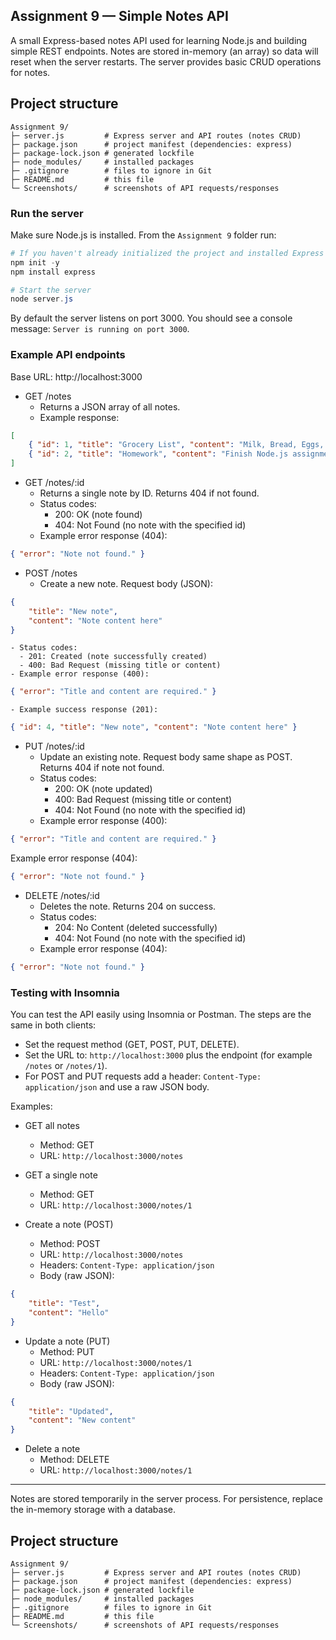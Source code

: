 ## Assignment 9 — Simple Notes API

A small Express-based notes API used for learning Node.js and building simple REST endpoints. Notes are stored in-memory (an array) so data will reset when the server restarts. The server provides basic CRUD operations for notes.

## Project structure

```
Assignment 9/
├─ server.js         # Express server and API routes (notes CRUD)
├─ package.json      # project manifest (dependencies: express)
├─ package-lock.json # generated lockfile
├─ node_modules/     # installed packages
├─ .gitignore        # files to ignore in Git
├─ README.md         # this file
└─ Screenshots/      # screenshots of API requests/responses
```

### Run the server

Make sure Node.js is installed. From the `Assignment 9` folder run:

```powershell
# If you haven't already initialized the project and installed Express
npm init -y
npm install express

# Start the server
node server.js
```

By default the server listens on port 3000. You should see a console message: `Server is running on port 3000`.

### Example API endpoints

Base URL: http://localhost:3000

- GET /notes
	- Returns a JSON array of all notes.
	- Example response:

```json
[
	{ "id": 1, "title": "Grocery List", "content": "Milk, Bread, Eggs, Butter" },
	{ "id": 2, "title": "Homework", "content": "Finish Node.js assignment" }
]
```

- GET /notes/:id
	- Returns a single note by ID. Returns 404 if not found.
	- Status codes:
	  - 200: OK (note found)
	  - 404: Not Found (no note with the specified id)
	- Example error response (404):

```json
{ "error": "Note not found." }
```

- POST /notes
	- Create a new note. Request body (JSON):

```json
{
	"title": "New note",
	"content": "Note content here"
}
```

	- Status codes:
	  - 201: Created (note successfully created)
	  - 400: Bad Request (missing title or content)
	- Example error response (400):

```json
{ "error": "Title and content are required." }
```

	- Example success response (201):

```json
{ "id": 4, "title": "New note", "content": "Note content here" }
```

- PUT /notes/:id
	- Update an existing note. Request body same shape as POST. Returns 404 if note not found.
	- Status codes:
	  - 200: OK (note updated)
	  - 400: Bad Request (missing title or content)
	  - 404: Not Found (no note with the specified id)
	- Example error response (400):

```json
{ "error": "Title and content are required." }
```

Example error response (404):

```json
{ "error": "Note not found." }
```

- DELETE /notes/:id
	- Deletes the note. Returns 204 on success.
	- Status codes:
	  - 204: No Content (deleted successfully)
	  - 404: Not Found (no note with the specified id)
	- Example error response (404):

```json
{ "error": "Note not found." }
```


### Testing with Insomnia 

You can test the API easily using Insomnia or Postman. The steps are the same in both clients:

- Set the request method (GET, POST, PUT, DELETE).
- Set the URL to: `http://localhost:3000` plus the endpoint (for example `/notes` or `/notes/1`).
- For POST and PUT requests add a header: `Content-Type: application/json` and use a raw JSON body.

Examples:

- GET all notes
	- Method: GET
	- URL: `http://localhost:3000/notes`

- GET a single note
	- Method: GET
	- URL: `http://localhost:3000/notes/1`

- Create a note (POST)
	- Method: POST
	- URL: `http://localhost:3000/notes`
	- Headers: `Content-Type: application/json`
	- Body (raw JSON):

```json
{
	"title": "Test",
	"content": "Hello"
}
```

- Update a note (PUT)
	- Method: PUT
	- URL: `http://localhost:3000/notes/1`
	- Headers: `Content-Type: application/json`
	- Body (raw JSON):

```json
{
	"title": "Updated",
	"content": "New content"
}
```

- Delete a note
	- Method: DELETE
	- URL: `http://localhost:3000/notes/1`


---

Notes are stored temporarily in the server process. For persistence, replace the in-memory storage with a database.

## Project structure

```
Assignment 9/
├─ server.js         # Express server and API routes (notes CRUD)
├─ package.json      # project manifest (dependencies: express)
├─ package-lock.json # generated lockfile
├─ node_modules/     # installed packages
├─ .gitignore        # files to ignore in Git
├─ README.md         # this file
└─ Screenshots/      # screenshots of API requests/responses
```
